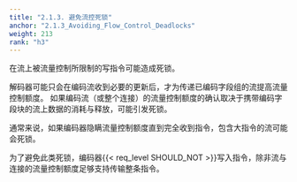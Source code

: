 ```yaml
---
title: "2.1.3. 避免流控死锁"
anchor: "2.1.3_Avoiding_Flow_Control_Deadlocks"
weight: 213
rank: "h3"
---
```


在流上被流量控制所限制的写指令可能造成死锁。

解码器可能只会在编码流收到必要的更新后，才为传递已编码字段组的流提高流量控制额度。
如果编码流（或整个连接）的流量控制额度的确认取决于携带编码字段块的流上数据的消耗与释放，可能引发死锁。

通常来说，如果编码器隐瞒流量控制额度直到完全收到指令，包含大指令的流可能会死锁。

为了避免此类死锁，编码器{{< req_level SHOULD_NOT >}}写入指令，除非流与连接的流量控制额度足够支持传输整条指令。
